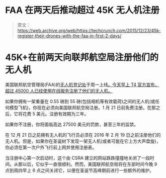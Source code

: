 # FAA 在两天后推动超过 45K 无人机注册

> 原文：<https://web.archive.org/web/https://techcrunch.com/2015/12/23/45k-register-their-drones-with-the-faa-in-first-2-days/>

# 45K+在前两天向联邦航空局注册他们的无人机

美国联邦航空管理局(FAA)的[无人机登记处](https://web.archive.org/web/20230129231042/https://registermyuas.faa.gov/)于周一上线[。今天早上 T4 官方宣布，超过 45000 人已经使用在线服务注册了他们的无人机。](https://web.archive.org/web/20230129231042/https://techcrunch.com/2015/12/21/the-faas-drone-registration-site-is-now-up-and-running/)

如果你拥有一架重量在 0.55 磅到 55 磅(包括相机等有效载荷)之间的无人机(或任何模型飞机)，你现在必须向美国联邦航空局注册。1 月 21 日前免费注册。在那之后，它将花费 5 美元。注册有效期为三年。

如果你不注册，你将面临高达 27500 美元的罚款，甚至三年的监禁。

在 12 月 21 日之前拥有无人机的飞行员必须在 2016 年 2 月 19 日之前注册他们的无人机。但是，如果你在圣诞树下发现一架无人机(或者可能在它上方大声盘旋)，你必须在第一次户外飞行前上网并使用注册表。

当注册中心第一次启动时，这个由 CSRA 建立的网站跌跌撞撞地关闭了一段时间。从那以后，它似乎一直很顺利。然而，美国联邦航空局将在东部时间今晚 9 点到周四早上 6 点之间关闭它，以便在圣诞节高峰期前进行一些额外的维护。